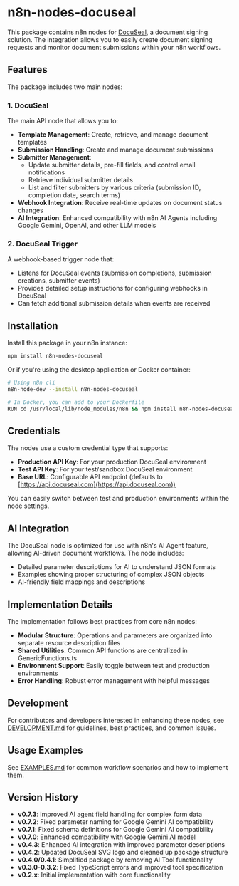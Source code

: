 # n8n-nodes-docuseal

This package contains n8n nodes for [DocuSeal](https://www.docuseal.com), a document signing solution. The integration allows you to easily create document signing requests and monitor document submissions within your n8n workflows.

## Features

The package includes two main nodes:

### 1. DocuSeal

The main API node that allows you to:

- **Template Management**: Create, retrieve, and manage document templates
- **Submission Handling**: Create and manage document submissions
- **Submitter Management**: 
  - Update submitter details, pre-fill fields, and control email notifications
  - Retrieve individual submitter details
  - List and filter submitters by various criteria (submission ID, completion date, search terms)
- **Webhook Integration**: Receive real-time updates on document status changes
- **AI Integration**: Enhanced compatibility with n8n AI Agents including Google Gemini, OpenAI, and other LLM models

### 2. DocuSeal Trigger

A webhook-based trigger node that:

- Listens for DocuSeal events (submission completions, submission creations, submitter events)
- Provides detailed setup instructions for configuring webhooks in DocuSeal
- Can fetch additional submission details when events are received

## Installation

Install this package in your n8n instance:

```bash
npm install n8n-nodes-docuseal
```

Or if you're using the desktop application or Docker container:

```bash
# Using n8n cli
n8n-node-dev --install n8n-nodes-docuseal

# In Docker, you can add to your Dockerfile
RUN cd /usr/local/lib/node_modules/n8n && npm install n8n-nodes-docuseal
```

## Credentials

The nodes use a custom credential type that supports:

- **Production API Key**: For your production DocuSeal environment
- **Test API Key**: For your test/sandbox DocuSeal environment
- **Base URL**: Configurable API endpoint (defaults to [https://api.docuseal.com](https://api.docuseal.com))

You can easily switch between test and production environments within the node settings.

## AI Integration

The DocuSeal node is optimized for use with n8n's AI Agent feature, allowing AI-driven document workflows. The node includes:

- Detailed parameter descriptions for AI to understand JSON formats
- Examples showing proper structuring of complex JSON objects
- AI-friendly field mappings and descriptions

## Implementation Details

The implementation follows best practices from core n8n nodes:

- **Modular Structure**: Operations and parameters are organized into separate resource description files
- **Shared Utilities**: Common API functions are centralized in GenericFunctions.ts
- **Environment Support**: Easily toggle between test and production environments
- **Error Handling**: Robust error management with helpful messages

## Development

For contributors and developers interested in enhancing these nodes, see [DEVELOPMENT.md](./DEVELOPMENT.md) for guidelines, best practices, and common issues.

## Usage Examples

See [EXAMPLES.md](./EXAMPLES.md) for common workflow scenarios and how to implement them.

## Version History

- **v0.7.3**: Improved AI agent field handling for complex form data
- **v0.7.2**: Fixed parameter naming for Google Gemini AI compatibility
- **v0.7.1**: Fixed schema definitions for Google Gemini AI compatibility
- **v0.7.0**: Enhanced compatibility with Google Gemini AI model
- **v0.4.3**: Enhanced AI integration with improved parameter descriptions
- **v0.4.2**: Updated DocuSeal SVG logo and cleaned up package structure
- **v0.4.0/0.4.1**: Simplified package by removing AI Tool functionality
- **v0.3.0-0.3.2**: Fixed TypeScript errors and improved tool specification
- **v0.2.x**: Initial implementation with core functionality
